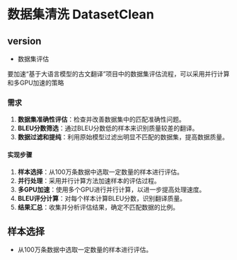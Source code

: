 # 数据集清洗 DatasetClean

## version

- 数据集评估

要加速“基于大语言模型的古文翻译”项目中的数据集评估流程，可以采用并行计算和多GPU加速的策略

### 需求

1. **数据集准确性评估**：检查并改善数据集中的匹配准确性问题。
2. **BLEU分数筛选**：通过BLEU分数低的样本来识别质量较差的翻译。
3. **数据过滤和提纯**：利用原始模型过滤出明显不匹配的数据集，提高数据质量。

#### 实现步骤

1. **样本选择**：从100万条数据中选取一定数量的样本进行评估。
2. **并行处理**：采用并行计算方法加速样本的评估过程。
3. **多GPU加速**：使用多个GPU进行并行计算，以进一步提高处理速度。
4. **BLEU评分计算**：对每个样本计算BLEU分数，识别翻译质量。
5. **结果汇总**：收集并分析评估结果，确定不匹配数据的比例。

## **样本选择**

- 从100万条数据中选取一定数量的样本进行评估。

